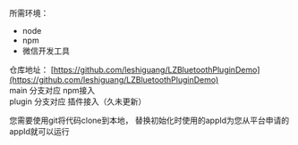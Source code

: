 所需环境：

- node 
- npm
- 微信开发工具


仓库地址： [https://github.com/leshiguang/LZBluetoothPluginDemo](https://github.com/leshiguang/LZBluetoothPluginDemo)<br />main 分支对应 npm接入<br />plugin 分支对应 插件接入（久未更新）

您需要使用git将代码clone到本地， 替换初始化时使用的appId为您从平台申请的appId就可以运行

